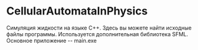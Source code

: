# CellularAutomataInPhysics
Симуляция жидкости на языке C++. Здесь вы можете найти исходные файлы программы. 
Используется дополнительная библиотека SFML. 
Основное приложение -- main.exe
